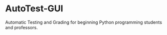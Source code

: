 # AutoTest-GUI
Automatic Testing and Grading for beginning Python programming students and professors.
